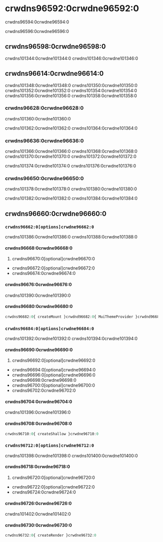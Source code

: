 # crwdns96592:0crwdne96592:0

<p class="description">crwdns96594:0crwdne96594:0</p>

crwdns96596:0crwdne96596:0

## crwdns96598:0crwdne96598:0

crwdns101344:0crwdne101344:0 crwdns101346:0crwdne101346:0

## crwdns96614:0crwdne96614:0

crwdns101348:0crwdne101348:0 crwdns101350:0crwdne101350:0 crwdns101352:0crwdne101352:0 crwdns101354:0crwdne101354:0 crwdns101356:0crwdne101356:0 crwdns101358:0crwdne101358:0

### crwdns96628:0crwdne96628:0

crwdns101360:0crwdne101360:0

crwdns101362:0crwdne101362:0 crwdns101364:0crwdne101364:0

### crwdns96636:0crwdne96636:0

crwdns101366:0crwdne101366:0 crwdns101368:0crwdne101368:0 crwdns101370:0crwdne101370:0 crwdns101372:0crwdne101372:0

crwdns101374:0crwdne101374:0 crwdns101376:0crwdne101376:0

### crwdns96650:0crwdne96650:0

crwdns101378:0crwdne101378:0 crwdns101380:0crwdne101380:0

crwdns101382:0crwdne101382:0 crwdns101384:0crwdne101384:0

## crwdns96660:0crwdne96660:0

### `crwdns96662:0[options]crwdne96662:0`

crwdns101386:0crwdne101386:0 crwdns101388:0crwdne101388:0

#### crwdns96668:0crwdne96668:0

1. crwdns96670:0[optional]crwdne96670:0 
  - crwdns96672:0[optional]crwdne96672:0
  - crwdns96674:0crwdne96674:0

#### crwdns96676:0crwdne96676:0

crwdns101390:0crwdne101390:0

#### crwdns96680:0crwdne96680:0

```jsx
crwdns96682:0{ createMount }crwdnd96682:0{ MuiThemeProvider }crwdnd96682:0{ children }crwdnd96682:0{ main: '#fff' }crwdnd96682:0{children}crwdne96682:0
```

### `crwdns96684:0[options]crwdne96684:0`

crwdns101392:0crwdne101392:0 crwdns101394:0crwdne101394:0

#### crwdns96690:0crwdne96690:0

1. crwdns96692:0[optional]crwdne96692:0 
  - crwdns96694:0[optional]crwdne96694:0
  - crwdns96696:0[optional]crwdne96696:0 crwdns96698:0crwdne96698:0
  - crwdns96700:0[optional]crwdne96700:0
  - crwdns96702:0crwdne96702:0

#### crwdns96704:0crwdne96704:0

crwdns101396:0crwdne101396:0

#### crwdns96708:0crwdne96708:0

```jsx
crwdns96710:0{ createShallow }crwdne96710:0
```

### `crwdns96712:0[options]crwdne96712:0`

crwdns101398:0crwdne101398:0 crwdns101400:0crwdne101400:0

#### crwdns96718:0crwdne96718:0

1. crwdns96720:0[optional]crwdne96720:0 
  - crwdns96722:0[optional]crwdne96722:0
  - crwdns96724:0crwdne96724:0

#### crwdns96726:0crwdne96726:0

crwdns101402:0crwdne101402:0

#### crwdns96730:0crwdne96730:0

```jsx
crwdns96732:0{ createRender }crwdne96732:0
```